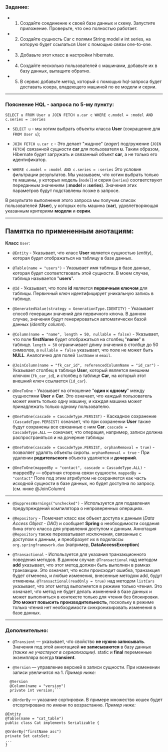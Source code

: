 
### Задание:

* 1. Создайте соединение к своей базе данных и схему. Запустите приложение. Проверьте, что оно полностью работает.
* 2. Создайте сущность Car с полями String model и int series, на которую будет ссылаться User с помощью связи one-to-one.
* 3. Добавьте этот класс в настройки hibernate.
* 4. Создайте несколько пользователей с машинами, добавьте их в базу данных, вытащите обратно.
* 5. В сервис добавьте метод, который с помощью hql-запроса будет доставать юзера, владеющего машиной по ее модели и серии.

---

### Пояснение **HQL** - запроса по 5-му пункту:

`SELECT u FROM User u JOIN FETCH u.car c WHERE c.model = :model AND c.series = :series`


* `SELECT u` - мы хотим выбрать объекты класса **User** (сокращение для `FROM User u`);

* `JOIN FETCH u.car c` - Это делает "жадное" (_eager_) подгружение (`JOIN FETCH`) 
связанной сущности **car** для пользователя **u**. Таким образом, Hibernate будет 
загружать и связанный объект **car**, а не только его идентификатор.

* `WHERE c.model = :model AND c.series = :series` Это условие фильтрации результатов. 
Мы указываем, что хотим выбрать только те машины, у которых модель (`model`) 
и серия (`series`) соответствуют переданным значениям (**:model** и **:series**). 
Значения этих параметров будут подставлены позже в запросе.

В результате выполнения этого запроса мы получим список пользователей (**User**), 
у которых есть машина (**car**), удовлетворяющая указанным критериям **модели** и **серии**.

---

## Памятка по примененным анотациям:

**Класс** `User`:
* `@Entity` - Указывает, что класс **User** является сущностью (_entity_), которая будет отображаться на таблицу в базе данных.
  
* `@Table(name = "users")` - Указывает имя таблицы в базе данных, которая будет соответствовать этой сущности. В моем случае, таблица называется "**users**".
  
* `@Id` - Указывает, что поле **id** является **первичным ключом** для таблицы. Первичный ключ идентифицирует уникальную запись в таблице.
  
* `@GeneratedValue(strategy = GenerationType.IDENTITY)` - Указывает способ генерации значений для первичного ключа. В данном случае, значения будут генерироваться автоматически базой данных (_identity column_).
  
* `@Column(name = "name", length = 50, nullable = false)` - Указывает, что поле **firstName** будет отображаться на столбец "**name**" в таблице. `length = 50` ограничивает длину значения в столбце до 50 символов, а `nullable = false` указывает, что поле не может быть **NULL**.
  Аналогично для полей `lastName` и `email`.
  
* `@JoinColumn(name = "fk_car_id", referencedColumnName = "id_car")` - Указывает столбец в таблице **User**, который является внешним ключом (`fk_car_id`), и столбец в таблице **Car**, на который этот внешний ключ ссылается (`id_car`).
  
* `@OneToOne` - Указывает на отношение "**один к одному**" между сущностями **User** и **Car**. Это означает, что каждый пользователь может иметь только одну машину, и каждая машина может принадлежать только одному пользователю.

* `@OneToOne(cascade = CascadeType.PERSIST)` - Каскадное сохранение `(CascadeType.PERSIST)` означает, что при сохранении **User** также будут сохранены все связанные с ним **Car**.
  `cascade = CascadeType.ALL` — означает, что операция, например, записи должна распространяться и на дочерние таблицы

* `@OneToOne(cascade = CascadeType.PERSIST, orphanRemoval = true)` - позволяет удалять объекты сироты. `orphanRemoval = true` - При удалении **родительского** объекта удаляется и **дочерний**.

* `@OneToOne(mappedBy = "contact", cascade = CascadeType.ALL)` - mappedBy — обратная сторона связи сущности. `mappedBy = "contact"` Поле под этим атрибутом не сохраняется как часть исходной сущности в базе данных, но будет доступна по запросу. (см. ниже @JoinColumn)

---

* `@SuppressWarnings("unchecked")` - Используется для подавления предупреждений компилятора о непроверенных операциях. 

* `@Repository` - Помечает класс как объект доступа к данным (_Data Access Object - DAO_) и сообщает **Spring** о необходимости создания бина этого класса для управления доступом к данным. Аннотация `@Repository` также перехватывает исключения, связанные с доступом к данным, и преобразует их в подклассы `org.springframework.dao` (например, **DataAccessException**)

* `@Transactional` - Используется для указания транзакционного поведения методов. В данном случае:
  `@Transactional` над методом **add** указывает, что этот метод должен быть выполнен в рамках транзакции. Это означает, что если происходит ошибка, транзакция будет отменена, и любые изменения, внесенные методом add, будут отменены.
  `@Transactional(readOnly = true)` над методом `listCars` указывает, что этот метод выполняется в режиме только чтения. Это означает, что метод не будет делать изменений в базе данных и может выполняться в контексте только для чтения без блокировки. **Это может повысить производительность**, поскольку в режиме только чтения нет необходимости синхронизировать изменения в базе данных.

---

### Дополнительно:

* `@Transient` — указывает, что свойство **не нужно записывать**. Значения под этой аннотацией **не записываются** в базу данных _(также не участвуют в сериализации)_. static и **final** переменные экземпляра всегда **transient**.

* `@Version` — управление версией в записи сущности. При изменении записи увеличится на 1. _Пример ниже:_

```
  @Version
  @Column(name = "version")
  private int version;```
  ```

* `@OrderBy` — указание сортировки. В примере множество кошек будет отсортировано по имени по возрастанию. _Пример ниже:_

```
@Entity
@Table(name = "cat_table")
public class Cat implements Serializable {

@OrderBy("firstName asc")
private Set catsSet;
...
}
```



